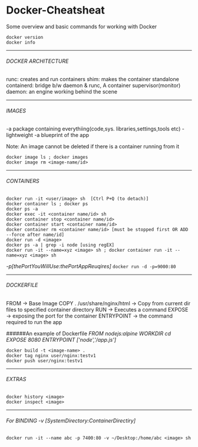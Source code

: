 # Docker-Cheatsheat
Some overview and basic commands for working with Docker

```
docker version
docker info
```
___

###### DOCKER ARCHITECTURE
runc: creates and run containers
shim: makes the container standalone
containerd: bridge b/w daemon & runc, A container supervisor(monitor)
daemon: an engine working behind the scene
___

###### IMAGES
-a package containing everythiing(code,sys. libraries,settings,tools etc)
-lightweight
-a blueprint of the app

Note: An image cannot be deleted if there is a container running from it
```
docker image ls ; docker images
docker image rm <image-name/id>
```
___

###### CONTAINERS
```
docker run -it <user/image> sh  [Ctrl P+Q (to detach)]
docker container ls ; docker ps
docker ps -a
docker exec -it <container name/id> sh
docker container stop <container name/id>
docker container start <container name/id>
docker container rm <container name/id> [must be stopped first OR ADD --force after name/id]
docker run -d <image>
docker ps -a | grep -i node [using regEX]
docker run -it --name=xyz <image> sh ; docker container run -it --name=xyz <image> sh
```

*-p[thePortYouWillUse:thePortAppReuqires]*
`docker run -d -p=9000:80`
___

###### DOCKERFILE
FROM -> Base Image
COPY . /usr/share/nginx/html -> Copy from current dir files to specified container directory
RUN -> Executes a command 
EXPOSE -> exposing the port for the container
ENTRYPOINT -> the command required to run the app

######An example of Dockerfile
*FROM nodejs:alpine
WORKDIR cd
EXPOSE 8080
ENTRYPOINT ['node','/app.js']*

```
docker build -t <image-name> .
docker tag nginx user/nginx:testv1
docker push user/nginx:testv1
```
___

###### EXTRAS
```
docker history <image>
docker inspect <image>
```
___

###### For BINDING -v [SystemDirectory:ContainerDirectiry]
`docker run -it --name abc -p 7400:80 -v ~/Desktop:/home/abc <image> sh`

